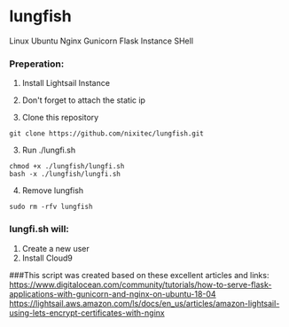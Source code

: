 # lungfish
Linux Ubuntu Nginx Gunicorn Flask Instance SHell

### Preperation:
1. Install Lightsail Instance
1. Don't forget to attach the static ip

2. Clone this repository
```
git clone https://github.com/nixitec/lungfish.git
```
3. Run ./lungfi.sh
```
chmod +x ./lungfish/lungfi.sh
bash -x ./lungfish/lungfi.sh
```
4. Remove lungfish
```
sudo rm -rfv lungfish
```



### lungfi.sh will:
1. Create a new user
1. Install Cloud9

###This script was created based on these excellent articles and links:
https://www.digitalocean.com/community/tutorials/how-to-serve-flask-applications-with-gunicorn-and-nginx-on-ubuntu-18-04
https://lightsail.aws.amazon.com/ls/docs/en_us/articles/amazon-lightsail-using-lets-encrypt-certificates-with-nginx

